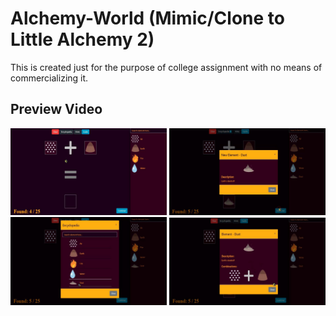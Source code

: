 # Alchemy-World (Mimic/Clone to Little Alchemy 2)
This is created just for the purpose of college assignment with no means of commercializing it.

## Preview Video
<img src="Screenshots/Screenshot1.jpg" width="250">
<img src="Screenshots/Screenshot2.jpg" width="250">
<img src="Screenshots/Screenshot3.jpg" width="250">
<img src="Screenshots/Screenshot4.jpg" width="250">
